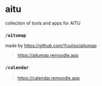 # aitu

collection of tools and apps for AITU

### `/aitumap`

made by https://github.com/Yuujiso/aitumap

> https://aitumap.remoodle.app

### `/calendar`

> https://calendar.remoodle.app
